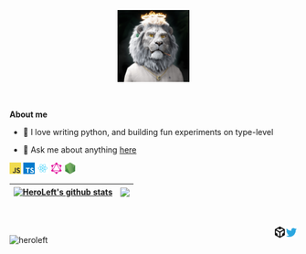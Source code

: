 <p align="center"><a href="https://HeroLeft.github.io"><img width="25%" alt="Hello, I'm another. I do open source!" src="./assets/gh-readme-header.png" /></a></p>

<br />

**About me**

- 🦢 I love writing python, and building fun experiments on type-level

- 💬 Ask me about anything [here](https://github.com/HeroLeft/readme/issues/1)

<code><img height="20" alt="javascript" src="https://raw.githubusercontent.com/github/explore/80688e429a7d4ef2fca1e82350fe8e3517d3494d/topics/javascript/javascript.png"></code>
<code><img height="20" alt="typescript" src="https://raw.githubusercontent.com/github/explore/80688e429a7d4ef2fca1e82350fe8e3517d3494d/topics/typescript/typescript.png"></code>
<code><img height="20" alt="react" src="https://raw.githubusercontent.com/github/explore/80688e429a7d4ef2fca1e82350fe8e3517d3494d/topics/react/react.png"></code>
<code><img height="20" alt="graphql" src="https://raw.githubusercontent.com/github/explore/5c058a388828bb5fde0bcafd4bc867b5bb3f26f3/topics/graphql/graphql.png"></code>
<code><img height="20" alt="nodejs" src="https://raw.githubusercontent.com/github/explore/80688e429a7d4ef2fca1e82350fe8e3517d3494d/topics/nodejs/nodejs.png"></code>    


| <a href="https://github.com/HeroLeft/github-readme-stats"><img align="center" src="https://github-readme-stats.vercel.app/api?username=HeroLeft&show_icons=true&include_all_commits=true&theme=vue&hide_border=true" alt="HeroLeft's github stats" /></a> | <a href="https://github.com/HeroLeft/github-readme-stats"><img align="center" src="https://github-readme-stats.vercel.app/api/top-langs/?username=HeroLeft&layout=compact&theme=vue&hide_border=true" /></a> |
| ------------- | ------------- |
<br />
<br />

<a href="https://twitter.com/left_hero">
  <img align="right" alt="HeroLeft | Twitter" width="21px" src="https://raw.githubusercontent.com/HeroLeft/readme/main/assets/twitter.svg" />
</a>
<a href="https://codesandbox.io/u/HeroLeft">
  <img align="right" alt="HeroLeft | CodeSandbox" width="20px" src="https://raw.githubusercontent.com/HeroLeft/readme/main/assets/codesandbox.svg" />
</a>
<p><img align="center" src="https://github-readme-streak-stats.herokuapp.com/?user=heroleft&theme=vue&hide_border=true" alt="heroleft" /></p>
<p><i![Snake animation]( https://github.com/HeroLeft/HeroLeft/blob/output/github-contribution-grid-snake.svg ) /></p>

